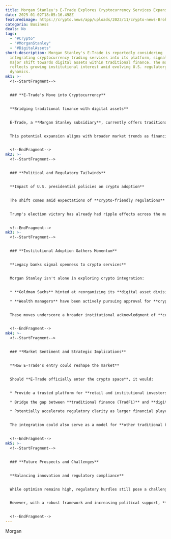 ```yaml
---
title: Morgan Stanley's E-Trade Explores Cryptocurrency Services Expansion
date: 2025-01-02T18:05:16.498Z
featuredimage: https://crypto.news/app/uploads/2023/11/crypto-news-Broker-Complaint-Alert-BCA-Marks-3-Years04.webp
categoria: Business
deals: No
tags:
  - "#Crypto"
  - "#MorganStanley"
  - "#DigitalAssets"
short-description: Morgan Stanley's E-Trade is reportedly considering
  integrating cryptocurrency trading services into its platform, signaling a
  major shift towards digital assets within traditional finance. The move
  reflects growing institutional interest amid evolving U.S. regulatory
  dynamics.
mk1: >-
  <!--StartFragment-->


  ### **E-Trade's Move into Cryptocurrency**


  **Bridging traditional finance with digital assets**


  E-Trade, a **Morgan Stanley subsidiary**, currently offers traditional financial products like **stocks**, **bonds**, and **index funds**. However, recent reports indicate active exploration of **crypto trading services**, which could allow clients to access **Bitcoin**, **Ethereum**, and other digital assets directly through the platform.


  This potential expansion aligns with broader market trends as financial institutions increasingly view cryptocurrencies as viable investment assets.


  <!--EndFragment-->
mk2: >-
  <!--StartFragment-->


  ### **Political and Regulatory Tailwinds**


  **Impact of U.S. presidential policies on crypto adoption**


  The shift comes amid expectations of **crypto-friendly regulations** under **Donald Trump's administration**. Key campaign promises, including creating a **strategic Bitcoin reserve** and appointing **crypto-savvy officials** like **David Sacks** and **Paul Atkins**, have boosted market optimism.


  Trump's election victory has already had ripple effects across the market, with **Bitcoin's value surging** post-election and financial giants revisiting their stance on digital assets.


  <!--EndFragment-->
mk3: >-
  <!--StartFragment-->


  ### **Institutional Adoption Gathers Momentum**


  **Legacy banks signal openness to crypto services**


  Morgan Stanley isn't alone in exploring crypto integration:


  * **Goldman Sachs** hinted at reorganizing its **digital asset division** into an independent entity.

  * **Wealth managers** have been actively pursuing approval for **crypto ETFs**, extending beyond Bitcoin and Ethereum into assets like **Solana (SOL)** and **Ripple (XRP)**.


  These moves underscore a broader institutional acknowledgment of **cryptocurrency's long-term potential**.


  <!--EndFragment-->
mk4: >-
  <!--StartFragment-->


  ### **Market Sentiment and Strategic Implications**


  **How E-Trade's entry could reshape the market**


  Should **E-Trade officially enter the crypto space**, it would:


  * Provide a trusted platform for **retail and institutional investors**.

  * Bridge the gap between **traditional finance (TradFi)** and **digital assets (DeFi)**.

  * Potentially accelerate regulatory clarity as larger financial players demand structured compliance frameworks.


  The integration could also serve as a model for **other traditional brokerages** eyeing similar strategies.


  <!--EndFragment-->
mk5: >-
  <!--StartFragment-->


  ### **Future Prospects and Challenges**


  **Balancing innovation and regulatory compliance**


  While optimism remains high, regulatory hurdles still pose a challenge. Approval timelines for new **crypto ETFs** and broader **compliance requirements** may slow immediate adoption.


  However, with a robust framework and increasing political support, **Morgan Stanley's E-Trade** could emerge as a **pioneer in cryptocurrency adoption** among traditional financial institutions.


  <!--EndFragment-->
---
```

<!--StartFragment-->

Morgan

<!--EndFragment-->